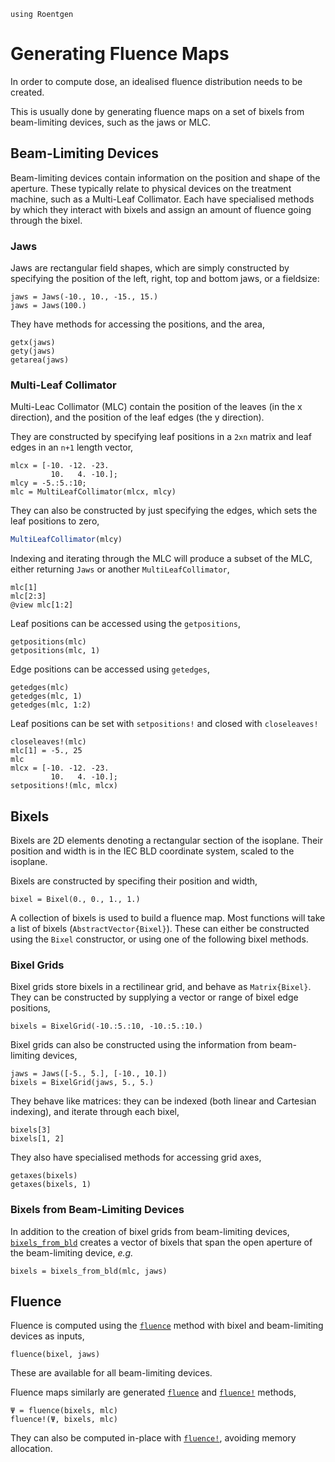 ```@setup abc
using Roentgen
```

# Generating Fluence Maps

In order to compute dose, an idealised fluence distribution needs to be created.

This is usually done by generating fluence maps on a set of bixels from beam-limiting devices, such as the jaws or MLC.

## Beam-Limiting Devices

Beam-limiting devices contain information on the position and shape of the aperture.
These typically relate to physical devices on the treatment machine, such as a Multi-Leaf Collimator.
Each have specialised methods by which they interact with bixels and assign an amount of fluence going through the bixel.

### Jaws

Jaws are rectangular field shapes, which are simply constructed by specifying the position of the left, right, top and bottom jaws, or a fieldsize:
```@repl abc
jaws = Jaws(-10., 10., -15., 15.)
jaws = Jaws(100.)
```

They have methods for accessing the positions, and the area,
```@repl abc
getx(jaws)
gety(jaws)
getarea(jaws)
```

### Multi-Leaf Collimator

Multi-Leac Collimator (MLC) contain the position of the leaves (in the x direction), and the position of the leaf edges (the y direction).

They are constructed by specifying leaf positions in a `2xn` matrix and leaf edges in an `n+1` length vector,
```@repl abc
mlcx = [-10. -12. -23.
         10.   4. -10.];
mlcy = -5.:5.:10;
mlc = MultiLeafCollimator(mlcx, mlcy)
```
They can also be constructed by just specifying the edges, which sets the leaf positions to zero,
```julia
MultiLeafCollimator(mlcy)
```

Indexing and iterating through the MLC will produce a subset of the MLC, either returning `Jaws` or another `MultiLeafCollimator`,
```@repl abc
mlc[1]
mlc[2:3]
@view mlc[1:2]
```

Leaf positions can be accessed using the `getpositions`,
```@repl abc
getpositions(mlc)
getpositions(mlc, 1)
```

Edge positions can be accessed using `getedges`,
```@repl abc
getedges(mlc)
getedges(mlc, 1)
getedges(mlc, 1:2)
```

Leaf positions can be set with `setpositions!` and closed with `closeleaves!`
```@repl abc
closeleaves!(mlc)
mlc[1] = -5., 25
mlc
mlcx = [-10. -12. -23.
         10.   4. -10.];
setpositions!(mlc, mlcx)
```

## Bixels

Bixels are 2D elements denoting a rectangular section of the isoplane.
Their position and width is in the IEC BLD coordinate system, scaled to the isoplane.

Bixels are constructed by specifing their position and width,
```@repl abc
bixel = Bixel(0., 0., 1., 1.)
```

A collection of bixels is used to build a fluence map.
Most functions will take a list of bixels (`AbstractVector{Bixel}`).
These can either be constructed using the `Bixel` constructor, or using one of the following bixel methods.

### Bixel Grids

Bixel grids store bixels in a rectilinear grid, and behave as `Matrix{Bixel}`.
They can be constructed by supplying a vector or range of bixel edge positions,
```@repl abc
bixels = BixelGrid(-10.:5.:10, -10.:5.:10.)
```
Bixel grids can also be constructed using the information from beam-limiting devices,
```@repl abc
jaws = Jaws([-5., 5.], [-10., 10.])
bixels = BixelGrid(jaws, 5., 5.)
```

They behave like matrices: they can be indexed (both linear and Cartesian indexing), and iterate through each bixel,
```@repl abc
bixels[3]
bixels[1, 2]
```

They also have specialised methods for accessing grid axes,
```@repl abc
getaxes(bixels)
getaxes(bixels, 1)
```

### Bixels from Beam-Limiting Devices

In addition to the creation of bixel grids from beam-limiting devices, [`bixels_from_bld`](@ref) creates a vector of bixels that span the open aperture of the beam-limiting device, *e.g.*
```@repl abc
bixels = bixels_from_bld(mlc, jaws)
```

## Fluence

Fluence is computed using the [`fluence`](@ref) method with bixel and beam-limiting devices as inputs,
```@repl abc 
fluence(bixel, jaws)
```
These are available for all beam-limiting devices.

Fluence maps similarly are generated [`fluence`](@ref) and [`fluence!`](@ref) methods,
```@repl abc
Ψ = fluence(bixels, mlc)
fluence!(Ψ, bixels, mlc)
```
They can also be computed in-place with [`fluence!`](@ref), avoiding memory allocation.
